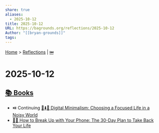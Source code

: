 ```yaml
---
share: true
aliases:
  - 2025-10-12
title: 2025-10-12
URL: https://bagrounds.org/reflections/2025-10-12
Author: "[[bryan-grounds]]"
tags:
---
```

[Home](../index.md) > [Reflections](./index.md) | [⏮️](./2025-10-11.md)  
# 2025-10-12  
## [📚 Books](../books/index.md)  
- ⏯️ Continuing [📱⬇️🧘 Digital Minimalism: Choosing a Focused Life in a Noisy World](../books/digital-minimalism-choosing-a-focused-life-in-a-noisy-world.md)  
- [📱💔 How to Break Up with Your Phone: The 30-Day Plan to Take Back Your Life](../books/how-to-break-up-with-your-phone-the-30-day-plan-to-take-back-your-life.md)